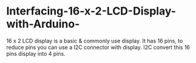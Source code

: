 # Interfacing-16-x-2-LCD-Display-with-Arduino-
16 x 2 LCD display is a basic &amp; commonly use display. It has 16 pins, to reduce pins you can use a I2C connector with display. I2C convert this 16 pins display into 4 pins.
